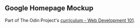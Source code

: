 ## Google Homepage Mockup

Part of The Odin Project's [curriculum - Web Development 101](http://www.theodinproject.com/courses/web-development-101/lessons/html-css).